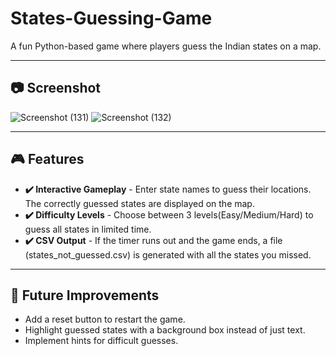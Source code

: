 # States-Guessing-Game
A fun Python-based game where players guess the Indian states on a map.

---

## 📷 Screenshot
![Screenshot (131)](https://github.com/user-attachments/assets/8c2f1f1c-b17d-4980-b135-ea121c2cde9f)
![Screenshot (132)](https://github.com/user-attachments/assets/efd584fe-781d-444b-9184-f52c01c8c8c7)

---

## 🎮 Features
- **✔️ Interactive Gameplay** - Enter state names to guess their locations. The correctly guessed states are displayed on the map.
- **✔️ Difficulty Levels** - Choose between 3 levels(Easy/Medium/Hard) to guess all states in limited time.
- **✔️ CSV Output** - If the timer runs out and the game ends, a file (states_not_guessed.csv) is generated with all the states you missed.

---

## 🤖 Future Improvements
- Add a reset button to restart the game.
- Highlight guessed states with a background box instead of just text.
- Implement hints for difficult guesses.
